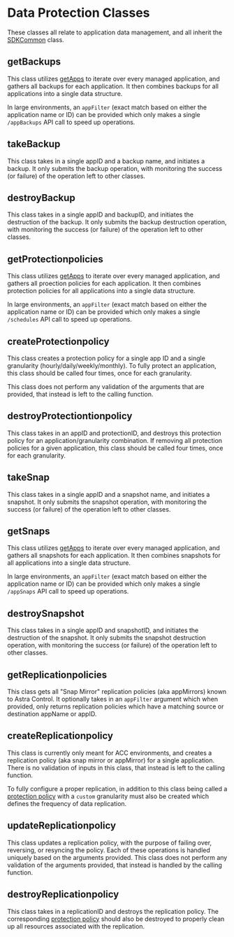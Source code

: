 # Data Protection Classes

These classes all relate to application data management, and all inherit the [SDKCommon](../baseClasses/README.md#SDKCommon) class.

## getBackups

This class utilizes [getApps](../appClasses/README.md#getApps) to iterate over every managed application, and gathers all backups for each application.  It then combines backups for all applications into a single data structure.

In large environments, an `appFilter` (exact match based on either the application name or ID) can be provided which only makes a single `/appBackups` API call to speed up operations.

## takeBackup

This class takes in a single appID and a backup name, and initiates a backup.  It only submits the backup operation, with monitoring the success (or failure) of the operation left to other classes.

## destroyBackup

This class takes in a single appID and backupID, and initiates the destruction of the backup.  It only submits the backup destruction operation, with monitoring the success (or failure) of the operation left to other classes.

## getProtectionpolicies

This class utilizes [getApps](../appClasses/README.md#getApps) to iterate over every managed application, and gathers all proection policies for each application.  It then combines protection policies for all applications into a single data structure.

In large environments, an `appFilter` (exact match based on either the application name or ID) can be provided which only makes a single `/schedules` API call to speed up operations.

## createProtectionpolicy

This class creates a protection policy for a single app ID and a single granularity (hourly/daily/weekly/monthly).  To fully protect an application, this class should be called four times, once for each granularity.

This class does not perform any validation of the arguments that are provided, that instead is left to the calling function.

## destroyProtectiontionpolicy

This class takes in an appID and protectionID, and destroys this protection policy for an application/granularity combination.  If removing all protection policies for a given application, this class should be called four times, once for each granularity.

## takeSnap

This class takes in a single appID and a snapshot name, and initiates a snapshot.  It only submits the snapshot operation, with monitoring the success (or failure) of the operation left to other classes.

## getSnaps

This class utilizes [getApps](../appClasses/README.md#getApps) to iterate over every managed application, and gathers all snapshots for each application.  It then combines snapshots for all applications into a single data structure.

In large environments, an `appFilter` (exact match based on either the application name or ID) can be provided which only makes a single `/appSnaps` API call to speed up operations.

## destroySnapshot

This class takes in a single appID and snapshotID, and initiates the destruction of the snapshot.  It only submits the snapshot destruction operation, with monitoring the success (or failure) of the operation left to other classes.

## getReplicationpolicies

This class gets all "Snap Mirror" replication policies (aka appMirrors) known to Astra Control.  It optionally takes in an `appFilter` argument which when provided, only returns replication policies which have a matching source or destination appName or appID.

## createReplicationpolicy

This class is currently only meant for ACC environments, and creates a replication policy (aka snap mirror or appMirror) for a single application.  There is no validation of inputs in this class, that instead is left to the calling function.

To fully configure a proper replication, in addition to this class being called a [protection policy](#createProtectionpolicy) with a `custom` granularity must also be created which defines the frequency of data replication.

## updateReplicationpolicy

This class updates a replication policy, with the purpose of failing over, reversing, or resyncing the policy.  Each of these operations is handled uniquely based on the arguments provided.  This class does not perform any validation of the arguments provided, that instead is handled by the calling function.

## destroyReplicationpolicy

This class takes in a replicationID and destroys the replication policy.  The corresponding [protection policy](#getProtectionpolicies) should also be destroyed to properly clean up all resources associated with the replication.
